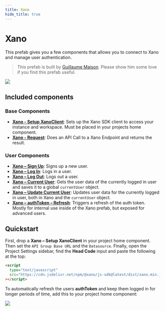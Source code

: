 ```yaml
---
title: Xano
hide_title: true
---
```


# Xano

This prefab gives you a few components that allows you to connect to Xano and manage user authentication.

> This prefab is built by [Guillaume Maison](https://twitter.com/gmaison). Please show him some love if you find this prefab useful.

<div className="ndl-image-with-background l">

![](/library/prefabs/xano/xano-thumb.png)

</div>

## Included components

### Base Components

- **[Xano - Setup XanoClient](components/setup-xanoclient)**: Sets up the Xano SDK client to access your instance and workspace. Must be placed in your projects home component.
- **[Xano - Request](components/xano-request)**: Does an API Call to a Xano Endpoint and returns the result.

### User Components

- **[Xano – Sign Up](components/xano-sign-up)**: Signs up a new user.
- **[Xano – Log In](components/xano-log-in)**: Logs in a user.
- **[Xano – Log Out](components/xano-log-out)**: Logs out a user.
- **[Xano – Current User](components/xano-current-user)**: Gets the user data of the currently logged in user and saves it to a global `currentUser` object.
- **[Xano – Update Current User](components/xano-update-current-user)**: Updates user data for the currently logged in user, both in Xano and the `currentUser` object.
- **[Xano – authToken – Refresh](components/xano-authtoken-refresh)**: Triggers a refresh of the auth token. Mostly for internal use inside of the Xano prefab, but exposed for advanced users.

## Quickstart

First, drop a **Xano – Setup XanoClient** in your project home component. Then set the `API Group Base URL` and the `Datasource`. Finally, open the Project Settings sidebar, find the **Head Code** input and paste the following at the top:

```html
<script
  type="text/javascript"
  src="https://cdn.jsdelivr.net/npm/@xano/js-sdk@latest/dist/xano.min.js"
></script>
```

To automatically refresh the users **authToken** and keep them logged in for longer periods of time, add this to your project home component:

<div className="ndl-image-with-background l">

![](/library/prefabs/xano/authrefresh.png)

</div>
